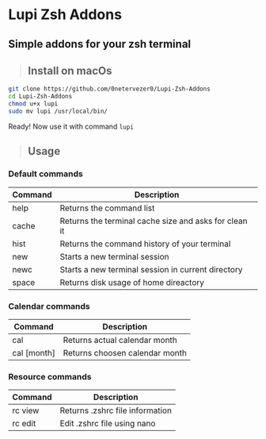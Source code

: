 # Lupi Zsh Addons
## Simple addons for your zsh terminal

> ## Install on macOs

```bash
git clone https://github.com/0netervezer0/Lupi-Zsh-Addons
cd Lupi-Zsh-Addons
chmod u+x lupi
sudo mv lupi /usr/local/bin/
```
Ready! Now use it with command ```lupi```
> ## Usage
### Default commands
| Command  | Description |
| ------------- | ------------- |
| help | Returns the command list |
| cache  | Returns the terminal cache size and asks for clean it  |
| hist  | Returns the command history of your terminal  |
| new | Starts a new terminal session |
| newc | Starts a new terminal session in current directory |
| space | Returns disk usage of home direactory |
### Calendar commands
| Command  | Description |
| ------------- | ------------- |
| cal | Returns actual calendar month |
| cal [month]  | Returns choosen calendar month |
### Resource commands
| Command  | Description |
| ------------- | ------------- |
| rc view | Returns .zshrc file information |
| rc edit | Edit .zshrc file using nano |

